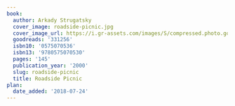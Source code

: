 ```yaml
---
book:
  author: Arkady Strugatsky
  cover_image: roadside-picnic.jpg
  cover_image_url: https://i.gr-assets.com/images/S/compressed.photo.goodreads.com/books/1173812259l/331256.jpg
  goodreads: '331256'
  isbn10: '0575070536'
  isbn13: '9780575070530'
  pages: '145'
  publication_year: '2000'
  slug: roadside-picnic
  title: Roadside Picnic
plan:
  date_added: '2018-07-24'
---
```

